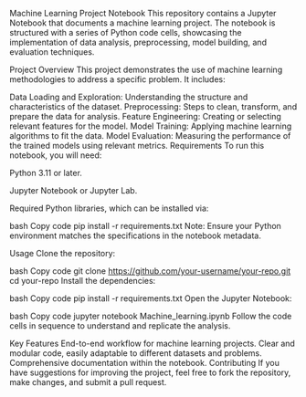 Machine Learning Project Notebook
This repository contains a Jupyter Notebook that documents a machine learning project. The notebook is structured with a series of Python code cells, showcasing the implementation of data analysis, preprocessing, model building, and evaluation techniques.

Project Overview
This project demonstrates the use of machine learning methodologies to address a specific problem. It includes:

Data Loading and Exploration: Understanding the structure and characteristics of the dataset.
Preprocessing: Steps to clean, transform, and prepare the data for analysis.
Feature Engineering: Creating or selecting relevant features for the model.
Model Training: Applying machine learning algorithms to fit the data.
Model Evaluation: Measuring the performance of the trained models using relevant metrics.
Requirements
To run this notebook, you will need:

Python 3.11 or later.

Jupyter Notebook or Jupyter Lab.

Required Python libraries, which can be installed via:

bash
Copy code
pip install -r requirements.txt
Note: Ensure your Python environment matches the specifications in the notebook metadata.

Usage
Clone the repository:

bash
Copy code
git clone https://github.com/your-username/your-repo.git
cd your-repo
Install the dependencies:

bash
Copy code
pip install -r requirements.txt
Open the Jupyter Notebook:

bash
Copy code
jupyter notebook Machine_learning.ipynb
Follow the code cells in sequence to understand and replicate the analysis.

Key Features
End-to-end workflow for machine learning projects.
Clear and modular code, easily adaptable to different datasets and problems.
Comprehensive documentation within the notebook.
Contributing
If you have suggestions for improving the project, feel free to fork the repository, make changes, and submit a pull request.
